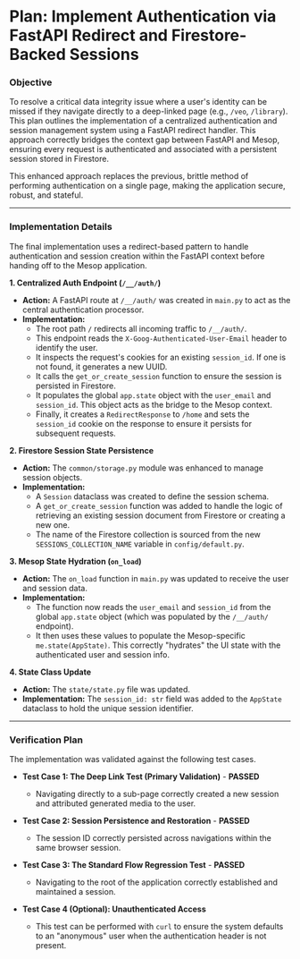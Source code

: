 # Plan: Implement Authentication via FastAPI Redirect and Firestore-Backed Sessions

### **Objective**

To resolve a critical data integrity issue where a user's identity can be missed if they navigate directly to a deep-linked page (e.g., `/veo`, `/library`). This plan outlines the implementation of a centralized authentication and session management system using a FastAPI redirect handler. This approach correctly bridges the context gap between FastAPI and Mesop, ensuring every request is authenticated and associated with a persistent session stored in Firestore.

This enhanced approach replaces the previous, brittle method of performing authentication on a single page, making the application secure, robust, and stateful.

---

### **Implementation Details**

The final implementation uses a redirect-based pattern to handle authentication and session creation within the FastAPI context before handing off to the Mesop application.

**1. Centralized Auth Endpoint (`/__/auth/`)**

*   **Action:** A FastAPI route at `/__/auth/` was created in `main.py` to act as the central authentication processor.
*   **Implementation:**
    *   The root path `/` redirects all incoming traffic to `/__/auth/`.
    *   This endpoint reads the `X-Goog-Authenticated-User-Email` header to identify the user.
    *   It inspects the request's cookies for an existing `session_id`. If one is not found, it generates a new UUID.
    *   It calls the `get_or_create_session` function to ensure the session is persisted in Firestore.
    *   It populates the global `app.state` object with the `user_email` and `session_id`. This object acts as the bridge to the Mesop context.
    *   Finally, it creates a `RedirectResponse` to `/home` and sets the `session_id` cookie on the response to ensure it persists for subsequent requests.

**2. Firestore Session State Persistence**

*   **Action:** The `common/storage.py` module was enhanced to manage session objects.
*   **Implementation:**
    *   A `Session` dataclass was created to define the session schema.
    *   A `get_or_create_session` function was added to handle the logic of retrieving an existing session document from Firestore or creating a new one.
    *   The name of the Firestore collection is sourced from the new `SESSIONS_COLLECTION_NAME` variable in `config/default.py`.

**3. Mesop State Hydration (`on_load`)**

*   **Action:** The `on_load` function in `main.py` was updated to receive the user and session data.
*   **Implementation:**
    *   The function now reads the `user_email` and `session_id` from the global `app.state` object (which was populated by the `/__/auth/` endpoint).
    *   It then uses these values to populate the Mesop-specific `me.state(AppState)`. This correctly "hydrates" the UI state with the authenticated user and session info.

**4. State Class Update**

*   **Action:** The `state/state.py` file was updated.
*   **Implementation:** The `session_id: str` field was added to the `AppState` dataclass to hold the unique session identifier.

---

### **Verification Plan**

The implementation was validated against the following test cases.

*   **Test Case 1: The Deep Link Test (Primary Validation)** - **PASSED**
    *   Navigating directly to a sub-page correctly created a new session and attributed generated media to the user.

*   **Test Case 2: Session Persistence and Restoration** - **PASSED**
    *   The session ID correctly persisted across navigations within the same browser session.

*   **Test Case 3: The Standard Flow Regression Test** - **PASSED**
    *   Navigating to the root of the application correctly established and maintained a session.

*   **Test Case 4 (Optional): Unauthenticated Access**
    *   This test can be performed with `curl` to ensure the system defaults to an "anonymous" user when the authentication header is not present.


